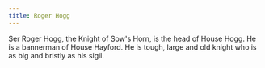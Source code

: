 ```yaml
---
title: Roger Hogg
---
```


Ser Roger Hogg, the Knight of Sow's Horn, is the head of House Hogg. He is a bannerman of House Hayford. He is tough, large and old knight who is as big and bristly as his sigil. 



